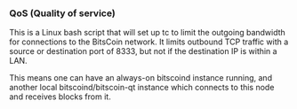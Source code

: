 ### QoS (Quality of service) ###

This is a Linux bash script that will set up tc to limit the outgoing bandwidth for connections to the BitsCoin network. It limits outbound TCP traffic with a source or destination port of 8333, but not if the destination IP is within a LAN.

This means one can have an always-on bitscoind instance running, and another local bitscoind/bitscoin-qt instance which connects to this node and receives blocks from it.
